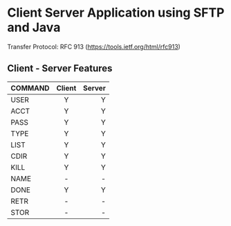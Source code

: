 # Client Server Application using SFTP and Java
Transfer Protocol: RFC 913 (https://tools.ietf.org/html/rfc913)

## Client - Server Features

| COMMAND | Client | Server |
| :---         |     :---:      |          ---: |
| USER   | Y     | Y    |
| ACCT   | Y     | Y    |
| PASS   | Y     | Y    |
| TYPE   | Y     | Y    |
| LIST   | Y     | Y    |
| CDIR   | Y     | Y    |
| KILL   | Y     | Y    |
| NAME   | -     | -    |
| DONE   | Y     | Y    |
| RETR   | -     | -    |
| STOR   | -     | -    |
